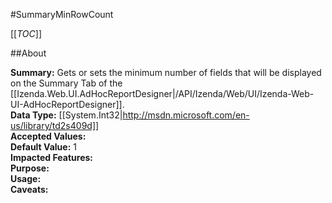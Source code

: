 #SummaryMinRowCount

[[_TOC_]]

##About

**Summary:** Gets or sets the minimum number of fields that will be displayed on the Summary Tab of the [[Izenda.Web.UI.AdHocReportDesigner|/API/Izenda/Web/UI/Izenda-Web-UI-AdHocReportDesigner]].  
**Data Type:** [[System.Int32|http://msdn.microsoft.com/en-us/library/td2s409d]]  
**Accepted Values:**   
**Default Value:** 1  
**Impacted Features:**   
**Purpose:**   
**Usage:**   
**Caveats:**   


